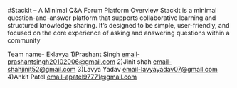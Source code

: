 #StackIt – A Minimal Q&A Forum Platform 
Overview 
StackIt is a minimal question-and-answer platform that supports collaborative 
learning and structured knowledge sharing. It’s designed to be simple, user-friendly, 
and focused on the core experience of asking and answering questions within a 
community


Team name- Eklavya
1)Prashant Singh
email-prashantsingh20102006@gmail.com
2)Jinit shah
email-shahjinit52@gmail.com
3)Lavya Yadav
email-lavyayadav07@gmail.com
4)Ankit Patel
email-apatel97771@gmail.com

